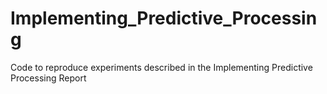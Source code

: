 # Implementing_Predictive_Processing
Code to reproduce experiments described in the Implementing Predictive Processing Report
